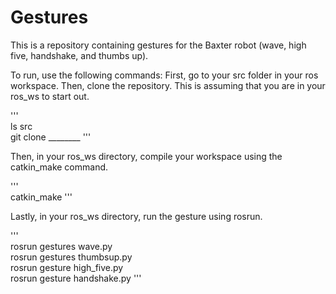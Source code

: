 # Gestures
This is a repository containing gestures for the Baxter robot (wave, high five, handshake, and thumbs up). 

To run, use the following commands: 
First, go to your src folder in your ros workspace. Then, clone the repository. This is assuming that you are in your ros_ws to start out. 

'''
<br>ls src
<br>git clone ________
'''

Then, in your ros_ws directory, compile your workspace using the catkin_make command. 

'''
<br> catkin_make
'''

Lastly, in your ros_ws directory, run the gesture using rosrun. 

'''
<br>rosrun gestures wave.py
<br>rosrun gestures thumbsup.py
<br>rosrun gesture high_five.py
<br>rosrun gesture handshake.py
'''


